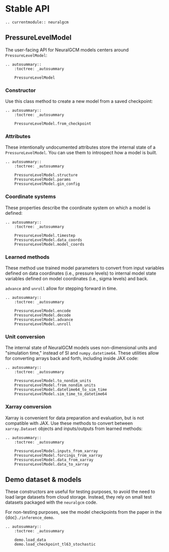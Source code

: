 # Stable API

```{eval-rst}
.. currentmodule:: neuralgcm
```

## PressureLevelModel

The user-facing API for NeuralGCM models centers around `PressureLevelModel`:

```{eval-rst}
.. autosummary::
    :toctree: _autosummary

    PressureLevelModel
```

### Constructor

Use this class method to create a new model from a saved checkpoint:

```{eval-rst}
.. autosummary::
    :toctree: _autosummary

    PressureLevelModel.from_checkpoint
```

### Attributes

These intentionally undocumented attributes store the internal state of a
`PressureLevelModel`. You can use them to introspect how a model is built.

```{eval-rst}
.. autosummary::
    :toctree: _autosummary

    PressureLevelModel.structure
    PressureLevelModel.params
    PressureLevelModel.gin_config
```

### Coordinate systems

These properties describe the coordinate system on which a model is defined:

```{eval-rst}
.. autosummary::
    :toctree: _autosummary

    PressureLevelModel.timestep
    PressureLevelModel.data_coords
    PressureLevelModel.model_coords
```

### Learned methods

These method use trained model parameters to convert from input variables
defined on data coordinates (i.e., pressure levels) to internal model state
variables defined on model coordinates (i.e., sigma levels) and back.

`advance` and `unroll` allow for stepping forward in time.

```{eval-rst}
.. autosummary::
    :toctree: _autosummary

    PressureLevelModel.encode
    PressureLevelModel.decode
    PressureLevelModel.advance
    PressureLevelModel.unroll
```

### Unit conversion

The internal state of NeuralGCM models uses non-dimensional units and
"simulation time," instead of SI and `numpy.datetime64`. These utilities allow
for converting arrays back and forth, including inside JAX code:

```{eval-rst}
.. autosummary::
    :toctree: _autosummary

    PressureLevelModel.to_nondim_units
    PressureLevelModel.from_nondim_units
    PressureLevelModel.datetime64_to_sim_time
    PressureLevelModel.sim_time_to_datetime64
```

### Xarray conversion

Xarray is convenient for data preparation and evaluation, but is not compatible
with JAX. Use these methods to convert between `xarray.Dataset` objects and
inputs/outputs from learned methods:

```{eval-rst}
.. autosummary::
    :toctree: _autosummary

    PressureLevelModel.inputs_from_xarray
    PressureLevelModel.forcings_from_xarray
    PressureLevelModel.data_from_xarray
    PressureLevelModel.data_to_xarray
```

## Demo dataset & models

These constructors are useful for testing purposes, to avoid the need to load
large datasets from cloud storage. Instead, they rely on small test datasets
packaged with the `neuralgcm` code.

For non-testing purposes, see the model checkpoints from the paper in the
{doc}`./inference_demo`.

```{eval-rst}
.. autosummary::
    :toctree: _autosummary

    demo.load_data
    demo.load_checkpoint_tl63_stochastic
```

